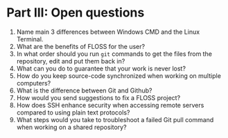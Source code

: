 # Part III: Open questions

1. Name main 3 differences between Windows CMD and the Linux Terminal.
2. What are the benefits of FLOSS for the user?
3. In what order should you run `git` commands to get the files from the repository, edit and put them back in?
4. What can you do to guarantee that your work is never lost?
5. How do you keep source-code synchronized when working on multiple computers?
6. What is the difference between Git and Github?
7. How would you send suggestions to fix a FLOSS project?
8. How does SSH enhance security when accessing remote servers compared to using plain text protocols?
9. What steps would you take to troubleshoot a failed Git pull command when working on a shared repository?